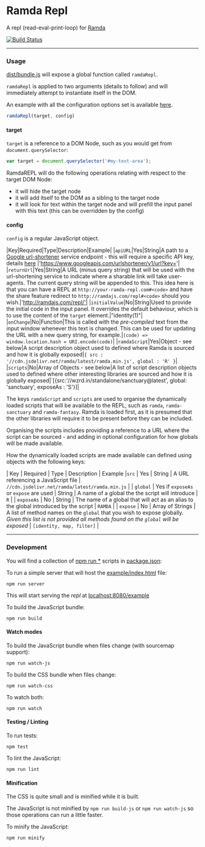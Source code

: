 Ramda Repl
==========

A repl (read-eval-print-loop) for [Ramda](http://ramdajs.com/)

[![Build Status](https://travis-ci.org/ramda/repl.svg?branch=master)](https://travis-ci.org/ramda/repl)

---

### Usage

[dist/bundle.js](dist/bundle.js) will expose a global function called `ramdaRepl`.

`ramdaRepl` is applied to two arguments (details to follow) and will immediately attempt to instantiate itself in the DOM.

An example with all the configuration options set is available [here](example/index.html).

```js
ramdaRepl(target, config)
```

#### target

`target` is a reference to a DOM Node, such as you would get from `document.querySelector`:

```js
var target = document.querySelector('#my-text-area');
```

RamdaREPL will do the following operations relating with respect to the target DOM Node:

- it will hide the target node
- it will add itself to the DOM as a sibling to the target node
- it will look for text within the target node and will prefill the input panel with this text (this can be overridden by the config)

#### config

`config` is a regular JavaScript object.

|Key|Required|Type|Description|Example|
|`apiURL`|Yes|String|A path to a [Google url-shortener]( https://developers.google.com/url-shortener/ ) service endpoint - this will require a specific API key, details [here](https://developers.google.com/url-shortener/v1/getting_started) |'https://www.googleapis.com/urlshortener/v1/url?key=<API-KEY>'|
|`returnUrl`|Yes|String|A URL (minus query string) that will be used with the url-shortening service to indicate where a sharable link will take user-agents. The current query string will be appended to this. This idea here is that you can have a REPL at `http://your-ramda-repl.com#<code>` and have the share feature redirect to `http://ramdajs.com/repl#<code>` should you wish.|'http://ramdajs.com/repl/'|
|`initialValue`|No|String|Used to provide the initial code in the input panel. It overrides the default behaviour, which is to use the content of the `target` element.|"identity(1)"|
|`onChange`|No|Function|This is called with the _pre-compiled_ text from the input window whenever this text is changed. This can be used for updating the URL with a new query string, for example.|`(code) => window.location.hash = URI.encode(code)`|
|`ramdaScript`|Yes|Object - see below|A script description object used to defined where Ramda is sourced and how it is globally exposed|`{ src : '//cdn.jsdelivr.net/ramda/latest/ramda.min.js', global : 'R' }`|
|`scripts`|No|Array of Objects - see below|A list of script description objects used to defined where other interesting libraries are sourced and how it is globally exposed|`[{src:'//wzrd.in/standalone/sanctuary@latest', global: 'sanctuary', exposeAs : 'S'}]|

The keys `ramdaScript` and `scripts` are used to organise the dynamically loaded scripts that will be available to the REPL, such as `ramda`, `ramda-sanctuary` and `ramda-fantasy`. Ramda is loaded first, as it is presumed that the other libraries will require it to be present before they can be included.

Organising the scripts includes providing a reference to a URL where the script can be sourced - and adding in optional configuration for how globals will be made available.

How the dynamically loaded scripts are made available can defined using objects with the following keys:

| Key | Required | Type | Description | Example
|`src` | Yes | String | A URL referencing a JavaScript file | `//cdn.jsdelivr.net/ramda/latest/ramda.min.js` |
| `global` | Yes if `exposeAs` or `expose` are used | String | A name of a global the the script will introduce | `R` |
| `exposeAs` | No | String | The name of a global that will act as an alias to the global introduced by the script | `RAMDA` |
| `expose` | No | Array of Strings | A list of method names on the `global` that you wish to expose globally. *Given this list is not provided all methods found on the `global` will be exposed*  | `[identity, map, filter]` |

---

### Development

You will find a collection of [npm run *](https://docs.npmjs.com/cli/run-script) scripts in [package.json](package.json):

To run a simple server that will host the [example/index.html](example/index.html) file:

`npm run server`

This will start serving the _repl_ at [localhost:8080/example](http://localhost:8080/example)

To build the JavaScript bundle:

`npm run build`

#### Watch modes

To build the JavaScript bundle when files change (with sourcemap support):

`npm run watch-js`

To build the CSS bundle when files change:

`npm run watch-css`

To watch both:

`npm run watch`

#### Testing / Linting

To run tests:

`npm test`

To lint the JavaScript:

`npm run lint`

#### Minification

The CSS is quite small and is minified while it is built.

The JavaScript is not minified by `npm run build-js` or `npm run watch-js` so those operations can run a little faster.

To minify the JavaScript:

`npm run minify`
